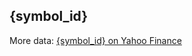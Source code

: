 ## {symbol_id}

More data: [{symbol_id} on Yahoo Finance](https://finance.yahoo.com/quote/BTC-EUR/)
